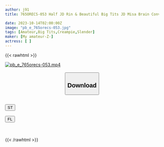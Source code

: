 ```yaml
---
author: j91
title: 765ORECS-053 Half JD Rin & Beautiful Big Tits JD Misa Brain Convulsions Climax Sex If You Can Endure The Amazing Technique Of A Handsome AV Actor, You Will Earn 1 Million Yen! Once She Cums, She Mercilessly Cums Raw With A High-Speed Piston!

date: 2023-10-14T02:00:00Z
image: "pb_e_765orecs-053.jpg"
tags: [Amateur,Big Tits,Creampie,Slender]
maker: [My amateur-Z-]
actress: [ ]
---
```



{{< rawhtml >}}

<div class="video" data-videoid="AMGyJkP24eUDpm">
    <a href="javascript:;">
        <img src="https://my.j91.asia/posts/pb_e_765orecs-053/pb_e_765orecs-053.jpg" width="WIDTH" height="HEIGHT" alt="pb_e_765orecs-053.mp4" loading="lazy">
    </a>
</div>

<script type="text/javascript" src="https://j91.asia/asset/on-demand-st.js"></script>

<br>
  <link rel="stylesheet" href="https://j91.asia/asset/bs5.css">
  
  <center>
  <button class="btn btn-primary" type="button" data-bs-toggle="collapse" data-bs-target=".multi-collapse" aria-expanded="false" aria-controls="multiCollapseExample1 multiCollapseExample2"><h2>Download</h2></button></center>
</p>
<div class="row">
  <div class="col">
    <div class="collapse multi-collapse" id="multiCollapseExample1">
      <div class="card card-body">
	      	      <br>
<div class="buttons">  
<a href="https://streamtape.to/v/AMGyJkP24eUDpm"><button class="btn-hover color-3"><i class="fa fa-download"></i> ST</button></a></div>
    </div>
  </div>
</div>
  <div class="col">
    <div class="collapse multi-collapse" id="multiCollapseExample2">
      <div class="card card-body">
	      <br>
<div class="buttons">
    <a href="https://filelions.online/f/t3u1if9q6f6q"><button class="btn-hover color-9"><i class="fa fa-download"></i> FL</button></a></div>
<br><br>
      </div>
    </div>
  </div>
</div>

{{< /rawhtml >}}
